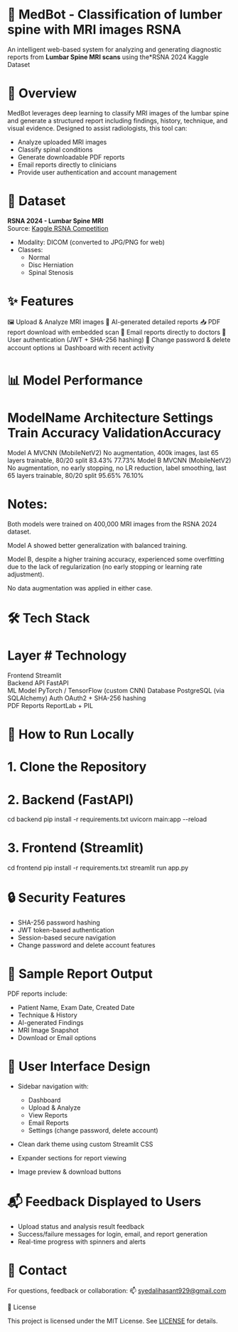 

# 🧠 MedBot - Classification of lumber spine with MRI images RSNA

An intelligent web-based system for analyzing and generating diagnostic reports from **Lumbar Spine MRI scans** using the*RSNA 2024 Kaggle Dataset

# 📌 Overview

MedBot leverages deep learning to classify MRI images of the lumbar spine and generate a structured report including findings, history, technique, and visual evidence. Designed to assist radiologists, this tool can:
- Analyze uploaded MRI images
- Classify spinal conditions
- Generate downloadable PDF reports
- Email reports directly to clinicians
- Provide user authentication and account management



# 📁 Dataset

**RSNA 2024 - Lumbar Spine MRI**  
Source: [Kaggle RSNA Competition](https://www.kaggle.com/c/rsna-2024-lumbar-spine-degenerative-classification)  
- Modality: DICOM (converted to JPG/PNG for web)
- Classes:
  - Normal
  - Disc Herniation
  - Spinal Stenosis

# ✨ Features

 🖼️ Upload & Analyze MRI images
 📄 AI-generated detailed reports
 📥 PDF report download with embedded scan
 📧 Email reports directly to doctors
 🔐 User authentication (JWT + SHA-256 hashing)
 🔁 Change password & delete account options
 📊 Dashboard with recent activity

# 📊 Model Performance
# ModelName	      Architecture	                                      Settings	                             Train Accuracy ValidationAccuracy
Model A	       MVCNN (MobileNetV2)	No augmentation, 400k images, last 65 layers trainable, 80/20 split     	83.43%	        77.73%
Model B        MVCNN (MobileNetV2)	No augmentation, no early stopping, 
                                                     no LR reduction, label smoothing, 
                                                      last 65 layers trainable, 80/20 split	                  95.65%	        76.10%

# Notes:

Both models were trained on 400,000 MRI images from the RSNA 2024 dataset.

Model A showed better generalization with balanced training.

Model B, despite a higher training accuracy, experienced some overfitting due to the lack of regularization (no early stopping or learning rate adjustment).

No data augmentation was applied in either case.



# 🛠️ Tech Stack

 # Layer        # Technology               

 Frontend      Streamlit                 
 Backend API   FastAPI                   
 ML Model      PyTorch / TensorFlow (custom CNN) 
 Database      PostgreSQL (via SQLAlchemy) 
 Auth          OAuth2 + SHA-256 hashing  
 PDF Reports   ReportLab + PIL           



# 🚀 How to Run Locally

# 1. Clone the Repository

# 2. Backend (FastAPI)

cd backend
pip install -r requirements.txt
uvicorn main:app --reload


 # 3. Frontend (Streamlit)


cd frontend
pip install -r requirements.txt
streamlit run app.py



 # 🔒 Security Features

* SHA-256 password hashing
* JWT token-based authentication
* Session-based secure navigation
* Change password and delete account features

# 📄 Sample Report Output

PDF reports include:

* Patient Name, Exam Date, Created Date
* Technique & History
* AI-generated Findings
* MRI Image Snapshot
* Download or Email options

# 👤 User Interface Design

* Sidebar navigation with:

  * Dashboard
  * Upload & Analyze
  * View Reports
  * Email Reports
  * Settings (change password, delete account)
* Clean dark theme using custom Streamlit CSS
* Expander sections for report viewing
* Image preview & download buttons


# 📬 Feedback Displayed to Users

* Upload status and analysis result feedback
* Success/failure messages for login, email, and report generation
* Real-time progress with spinners and alerts


# 📧 Contact

For questions, feedback or collaboration:
📫 syedalihasant929@gmail.com

 📜 License

This project is licensed under the MIT License. See [LICENSE](LICENSE) for details.

